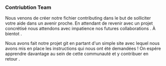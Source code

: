 ### Contriubtion Team ###

Nous venons de créer notre fichier contributing dans le but de solliciter votre aide dans un avenir proche.
En attendant de revenir avec un projet concrétisé nous attendons avec impatience nos futures collaborations .
À bientot .

Nous avons fait notre projet git en partant d'un simple site avec lequel nous avons mis en place les instructions qui nous ont été demandées !
On espére apprendre davantage au sein de cette communauté et y contribuer en retour .

